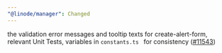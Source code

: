 ```yaml
---
"@linode/manager": Changed
---
```


the validation error messages and tooltip texts for create-alert-form, relevant Unit Tests, variables in `constants.ts ` for consistency ([#11543](https://github.com/linode/manager/pull/11543))
